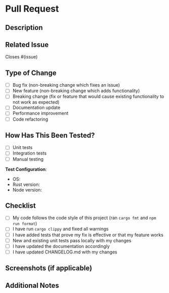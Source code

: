 # Pull Request

## Description
<!--- Describe your changes in detail -->

## Related Issue
<!--- If this PR closes an issue, link it here -->
Closes #(issue)

## Type of Change
<!--- Put an `x` in all the boxes that apply -->
- [ ] Bug fix (non-breaking change which fixes an issue)
- [ ] New feature (non-breaking change which adds functionality)
- [ ] Breaking change (fix or feature that would cause existing functionality to not work as expected)
- [ ] Documentation update
- [ ] Performance improvement
- [ ] Code refactoring

## How Has This Been Tested?
<!--- Please describe the tests you ran to verify your changes -->
- [ ] Unit tests
- [ ] Integration tests
- [ ] Manual testing

**Test Configuration**:
* OS:
* Rust version:
* Node version:

## Checklist
<!--- Put an `x` in all the boxes that apply -->
- [ ] My code follows the code style of this project (ran `cargo fmt` and `npm run format`)
- [ ] I have run `cargo clippy` and fixed all warnings
- [ ] I have added tests that prove my fix is effective or that my feature works
- [ ] New and existing unit tests pass locally with my changes
- [ ] I have updated the documentation accordingly
- [ ] I have updated CHANGELOG.md with my changes

## Screenshots (if applicable)
<!--- Add screenshots to help explain your changes -->

## Additional Notes
<!--- Add any additional notes or context here -->
